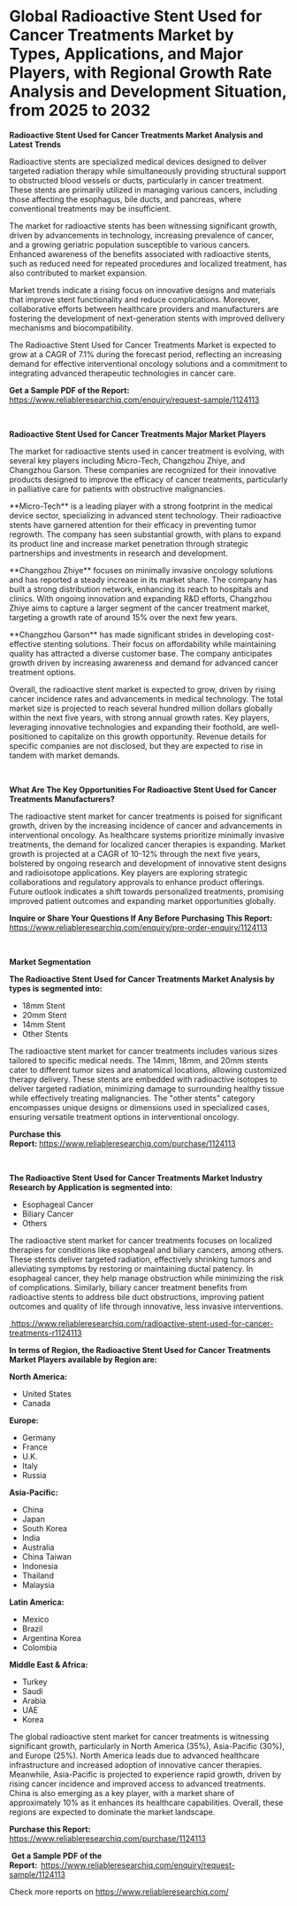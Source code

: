 <p><h1>Global Radioactive Stent Used for Cancer Treatments Market by Types, Applications, and Major Players, with Regional Growth Rate Analysis and Development Situation, from 2025 to 2032</h1></p><p><strong>Radioactive Stent Used for Cancer Treatments Market Analysis and Latest Trends</strong></p>
<p><p>Radioactive stents are specialized medical devices designed to deliver targeted radiation therapy while simultaneously providing structural support to obstructed blood vessels or ducts, particularly in cancer treatment. These stents are primarily utilized in managing various cancers, including those affecting the esophagus, bile ducts, and pancreas, where conventional treatments may be insufficient.</p><p>The market for radioactive stents has been witnessing significant growth, driven by advancements in technology, increasing prevalence of cancer, and a growing geriatric population susceptible to various cancers. Enhanced awareness of the benefits associated with radioactive stents, such as reduced need for repeated procedures and localized treatment, has also contributed to market expansion.</p><p>Market trends indicate a rising focus on innovative designs and materials that improve stent functionality and reduce complications. Moreover, collaborative efforts between healthcare providers and manufacturers are fostering the development of next-generation stents with improved delivery mechanisms and biocompatibility.</p><p>The Radioactive Stent Used for Cancer Treatments Market is expected to grow at a CAGR of 7.1% during the forecast period, reflecting an increasing demand for effective interventional oncology solutions and a commitment to integrating advanced therapeutic technologies in cancer care.</p></p>
<p><strong>Get a Sample PDF of the Report:&nbsp;</strong> <a href="https://www.reliableresearchiq.com/enquiry/request-sample/1124113?utm_campaign=1102&utm_medium=2&utm_source=Github&utm_content=ia&utm_term=09032025&utm_id=radioactive-stent-used-for-cancer-treatments">https://www.reliableresearchiq.com/enquiry/request-sample/1124113</a></p>
<p>&nbsp;</p>
<p><strong>Radioactive Stent Used for Cancer Treatments Major Market Players</strong></p>
<p><p>The market for radioactive stents used in cancer treatment is evolving, with several key players including Micro-Tech, Changzhou Zhiye, and Changzhou Garson. These companies are recognized for their innovative products designed to improve the efficacy of cancer treatments, particularly in palliative care for patients with obstructive malignancies.</p><p>**Micro-Tech** is a leading player with a strong footprint in the medical device sector, specializing in advanced stent technology. Their radioactive stents have garnered attention for their efficacy in preventing tumor regrowth. The company has seen substantial growth, with plans to expand its product line and increase market penetration through strategic partnerships and investments in research and development.</p><p>**Changzhou Zhiye** focuses on minimally invasive oncology solutions and has reported a steady increase in its market share. The company has built a strong distribution network, enhancing its reach to hospitals and clinics. With ongoing innovation and expanding R&D efforts, Changzhou Zhiye aims to capture a larger segment of the cancer treatment market, targeting a growth rate of around 15% over the next few years.</p><p>**Changzhou Garson** has made significant strides in developing cost-effective stenting solutions. Their focus on affordability while maintaining quality has attracted a diverse customer base. The company anticipates growth driven by increasing awareness and demand for advanced cancer treatment options.</p><p>Overall, the radioactive stent market is expected to grow, driven by rising cancer incidence rates and advancements in medical technology. The total market size is projected to reach several hundred million dollars globally within the next five years, with strong annual growth rates. Key players, leveraging innovative technologies and expanding their foothold, are well-positioned to capitalize on this growth opportunity. Revenue details for specific companies are not disclosed, but they are expected to rise in tandem with market demands.</p></p>
<p>&nbsp;</p>
<p><strong>What Are The Key Opportunities For Radioactive Stent Used for Cancer Treatments Manufacturers?</strong></p>
<p><p>The radioactive stent market for cancer treatments is poised for significant growth, driven by the increasing incidence of cancer and advancements in interventional oncology. As healthcare systems prioritize minimally invasive treatments, the demand for localized cancer therapies is expanding. Market growth is projected at a CAGR of 10-12% through the next five years, bolstered by ongoing research and development of innovative stent designs and radioisotope applications. Key players are exploring strategic collaborations and regulatory approvals to enhance product offerings. Future outlook indicates a shift towards personalized treatments, promising improved patient outcomes and expanding market opportunities globally.</p></p>
<p><strong>Inquire or Share Your Questions If Any Before Purchasing This Report:</strong> <a href="https://www.reliableresearchiq.com/enquiry/pre-order-enquiry/1124113?utm_campaign=1102&utm_medium=2&utm_source=Github&utm_content=ia&utm_term=09032025&utm_id=radioactive-stent-used-for-cancer-treatments">https://www.reliableresearchiq.com/enquiry/pre-order-enquiry/1124113</a></p>
<p>&nbsp;</p>
<p><strong>Market Segmentation</strong></p>
<p><strong>The Radioactive Stent Used for Cancer Treatments Market Analysis by types is segmented into:</strong></p>
<p><ul><li>18mm Stent</li><li>20mm Stent</li><li>14mm Stent</li><li>Other Stents</li></ul></p>
<p><p>The radioactive stent market for cancer treatments includes various sizes tailored to specific medical needs. The 14mm, 18mm, and 20mm stents cater to different tumor sizes and anatomical locations, allowing customized therapy delivery. These stents are embedded with radioactive isotopes to deliver targeted radiation, minimizing damage to surrounding healthy tissue while effectively treating malignancies. The "other stents" category encompasses unique designs or dimensions used in specialized cases, ensuring versatile treatment options in interventional oncology.</p></p>
<p><strong>Purchase this Report:&nbsp;</strong><a href="https://www.reliableresearchiq.com/purchase/1124113?utm_campaign=1102&utm_medium=2&utm_source=Github&utm_content=ia&utm_term=09032025&utm_id=radioactive-stent-used-for-cancer-treatments">https://www.reliableresearchiq.com/purchase/1124113</a></p>
<p>&nbsp;</p>
<p><strong>The Radioactive Stent Used for Cancer Treatments Market Industry Research by Application is segmented into:</strong></p>
<p><ul><li>Esophageal Cancer</li><li>Biliary Cancer</li><li>Others</li></ul></p>
<p><p>The radioactive stent market for cancer treatments focuses on localized therapies for conditions like esophageal and biliary cancers, among others. These stents deliver targeted radiation, effectively shrinking tumors and alleviating symptoms by restoring or maintaining ductal patency. In esophageal cancer, they help manage obstruction while minimizing the risk of complications. Similarly, biliary cancer treatment benefits from radioactive stents to address bile duct obstructions, improving patient outcomes and quality of life through innovative, less invasive interventions.</p></p>
<p><a href="https://www.reliableresearchiq.com/radioactive-stent-used-for-cancer-treatments-r1124113?utm_campaign=1102&utm_medium=2&utm_source=Github&utm_content=ia&utm_term=09032025&utm_id=radioactive-stent-used-for-cancer-treatments">&nbsp;https://www.reliableresearchiq.com/radioactive-stent-used-for-cancer-treatments-r1124113</a></p>
<p><strong>In terms of Region, the Radioactive Stent Used for Cancer Treatments Market Players available by Region are:</strong></p>
<p>
    <p> <strong> North America: </strong>
        <ul>
            <li>United States</li>
            <li>Canada</li>
        </ul>
        </p> 
    <p> <strong> Europe: </strong>
        <ul>
            <li>Germany</li>
            <li>France</li>
            <li>U.K.</li>
            <li>Italy</li>
            <li>Russia</li>
        </ul>
        </p> 
    <p> <strong> Asia-Pacific: </strong>
        <ul>
            <li>China</li>
            <li>Japan</li>
            <li>South Korea</li>
            <li>India</li>
            <li>Australia</li>
            <li>China Taiwan</li>
            <li>Indonesia</li>
            <li>Thailand</li>
            <li>Malaysia</li>
        </ul>
        </p> 
    <p> <strong> Latin America: </strong>
        <ul>
            <li>Mexico</li>
            <li>Brazil</li>
            <li>Argentina Korea</li>
            <li>Colombia</li>
        </ul>
        </p> 
    <p> <strong> Middle East & Africa: </strong>
        <ul>
            <li>Turkey</li>
            <li>Saudi</li>
            <li>Arabia</li>
            <li>UAE</li>
            <li>Korea</li>
        </ul>
    </p>
    </p>
<p><p>The global radioactive stent market for cancer treatments is witnessing significant growth, particularly in North America (35%), Asia-Pacific (30%), and Europe (25%). North America leads due to advanced healthcare infrastructure and increased adoption of innovative cancer therapies. Meanwhile, Asia-Pacific is projected to experience rapid growth, driven by rising cancer incidence and improved access to advanced treatments. China is also emerging as a key player, with a market share of approximately 10% as it enhances its healthcare capabilities. Overall, these regions are expected to dominate the market landscape.</p></p>
<p><strong>Purchase this Report: </strong><a href="https://www.reliableresearchiq.com/purchase/1124113?utm_campaign=1102&utm_medium=2&utm_source=Github&utm_content=ia&utm_term=09032025&utm_id=radioactive-stent-used-for-cancer-treatments">https://www.reliableresearchiq.com/purchase/1124113</a></p>
<p>&nbsp;<strong>Get a Sample PDF of the Report:&nbsp;&nbsp;</strong><a href="https://www.reliableresearchiq.com/enquiry/request-sample/1124113?utm_campaign=1102&utm_medium=2&utm_source=Github&utm_content=ia&utm_term=09032025&utm_id=radioactive-stent-used-for-cancer-treatments">https://www.reliableresearchiq.com/enquiry/request-sample/1124113</a></p>
<p><strong></strong></p>
<p>Check more reports on <a href="https://www.reliableresearchiq.com/?utm_campaign=1102&utm_medium=2&utm_source=Github&utm_content=ia&utm_term=09032025&utm_id=radioactive-stent-used-for-cancer-treatments">https://www.reliableresearchiq.com/</a></p>